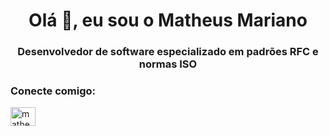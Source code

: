 <h1 align="center">Olá 👋, eu sou o Matheus Mariano</h1>
<h3 align="center">Desenvolvedor de software especializado em padrões RFC e normas ISO</h3>

<h3 align="left">Conecte comigo:</h3>
<p align="left">
<a href="https://linkedin.com/in/matheus-mariano-in" target="blank"><img align="center" src="https://raw.githubusercontent.com/rahuldkjain/github-profile-readme-generator/master/src/images/icons/Social/linked-in-alt.svg" alt="matheus-mariano-in" height="30" width="40" /></a>
</p>
